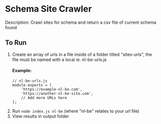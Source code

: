 # Schema Site Crawler 

Description: Crawl sites for schema and return a csv file of current schema found



## To Run
1) Create an array of urls in a file inside of a folder titled "sites-urls", the file must be named with a local ie. nl-be-urls.js
    #### Example:
    ``` 
    // nl-be-urls.js
    module.exports = [
        'https://example-nl-be.com',
        'https://another-nl-be-site.com',
        // Add more URLs here
    ];
    ```
2) Run `node index.js nl-be` (where "nl-be" relates to your url file)
3) View results in output folder